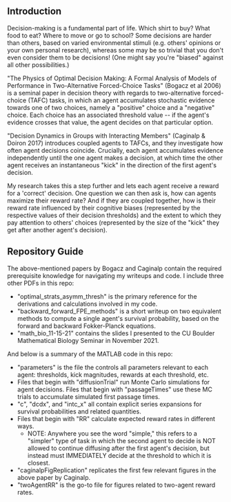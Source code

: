 ## Introduction
Decision-making is a fundamental part of life. Which shirt to buy? What food to eat? Where to move or go to school? Some decisions are harder than others, based on varied environmental stimuli (e.g. others' opinions or your own personal research), whereas some may be so trivial that you don't even consider them to be decisions! (One might say you're "biased" against all other possibilities.)

"The Physics of Optimal Decision Making: A Formal Analysis of Models of Performance in Two-Alternative Forced-Choice Tasks" (Bogacz et al 2006) is a seminal paper in decision theory with regards to two-alternative forced-choice (TAFC) tasks, in which an agent accumulates stochastic evidence towards one of two choices, namely a "positive" choice and a "negative" choice. Each choice has an associated threshold value -- if the agent's evidence crosses that value, the agent decides on that particular option.

"Decision Dynamics in Groups with Interacting Members" (Caginalp & Doiron 2017) introduces coupled agents to TAFCs, and they investigate how often agent decisions coincide. Crucially, each agent accumulates evidence independently until the one agent makes a decision, at which time the other agent receives an instantaneous "kick" in the direction of the first agent's decision.

My research takes this a step further and lets each agent receive a reward for a 'correct' decision. One question we can then ask is, how can agents maximize their reward rate? And if they are coupled together, how is their reward rate influenced by their cognitive biases (represented by the respective values of their decision thresholds) and the extent to which they pay attention to others' choices (represented by the size of the "kick" they get after another agent's decision).

## Repository Guide
The above-mentioned papers by Bogacz and Caginalp contain the required prerequisite knowledge for navigating my writeups and code. I include three other PDFs in this repo:

 * "optimal_strats_asymm_thresh" is the primary reference for the derivations and calculations involved in my code. 
 * "backward_forward_FPE_methods" is a short writeup on two equivalent methods to compute a single agent's survival probability, based on the forward and backward Fokker-Planck equations. 
 * "math_bio_11-15-21" contains the slides I presented to the CU Boulder Mathematical Biology Seminar in November 2021.

And below is a summary of the MATLAB code in this repo:

* "parameters" is the file the controls all parameters relevant to each agent: thresholds, kick magnitudes, rewards at each threshold, etc.
* Files that begin with "diffusionTrial" run Monte Carlo simulations for agent decisions. Files that begin with "passageTimes" use these MC trials to accumulate simulated first passage times.
* "c", "dcdx", and "intc_x" all contain explicit series expansions for survival probabilities and related quantities.
* Files that begin with "RR" calculate expected reward rates in different ways.
    - NOTE: Anywhere you see the word "simple," this refers to a "simpler" type of task in which the second agent to decide is NOT allowed to continue diffusing after the first agent's decision, but instead must IMMEDIATELY decide at the threshold to which it is closest.
* "caginalpFigReplication" replicates the first few relevant figures in the above paper by Caginalp.
* "twoAgentRR" is the go-to file for figures related to two-agent reward rates.
